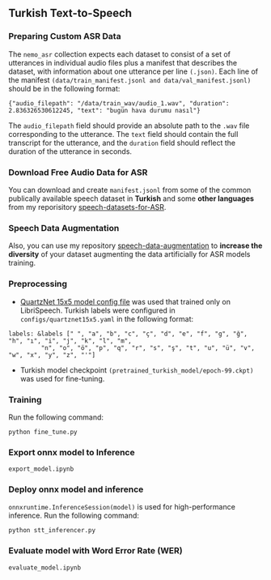 ## Turkish Text-to-Speech

### Preparing Custom ASR Data
The `nemo_asr` collection expects each dataset to consist of a set of utterances in individual audio files plus a manifest that describes the dataset, with information about one utterance per line `(.json)`.
Each line of the manifest `(data/train_manifest.jsonl and data/val_manifest.jsonl)` should be in the following format:
```
{"audio_filepath": "/data/train_wav/audio_1.wav", "duration": 2.836326530612245, "text": "bugün hava durumu nasıl"}
```
The `audio_filepath` field should provide an absolute path to the `.wav` file corresponding to the utterance. The `text` field should contain the full transcript for the utterance, and the `duration` field should reflect the duration of the utterance in seconds.

### Download Free Audio Data for ASR
You can download and create `manifest.jsonl` from some of the common publically available speech dataset in **Turkish** and some **other languages** from my reporisitory [speech-datasets-for-ASR](https://github.com/Rumeysakeskin/speech-datasets-for-ASR).

### Speech Data Augmentation
Also, you can use my repository [
speech-data-augmentation](https://github.com/Rumeysakeskin/speech-data-augmentation) to **increase the diversity** of your dataset augmenting the data artificially for ASR models training.

### Preprocessing
- [QuartzNet 15x5 model config file](https://catalog.ngc.nvidia.com/orgs/nvidia/models/quartznet_15x5_ls_sp/files) was used that trained only on LibriSpeech.
Turkish labels were configured in `configs/quartznet15x5.yaml` in the following format:
```
labels: &labels [" ", "a", "b", "c", "ç", "d", "e", "f", "g", "ğ", "h", "ı", "i", "j", "k", "l", "m",
         "n", "o", "ö", "p", "q", "r", "s", "ş", "t", "u", "ü", "v", "w", "x", "y", "z", "'"]
```
- Turkish model checkpoint `(pretrained_turkish_model/epoch-99.ckpt)` was used for fine-tuning.

### Training
Run the following command:
```
python fine_tune.py
```
### Export onnx model to Inference
```
export_model.ipynb
```
### Deploy onnx model and inference
`onnxruntime.InferenceSession(model)` is used for high-performance inference.
Run the following command:
```
python stt_inferencer.py
```
### Evaluate model with Word Error Rate (WER)
```
evaluate_model.ipynb
```



